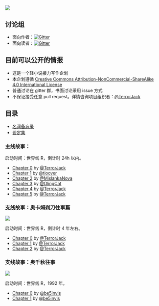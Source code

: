 # ![](http://7xpe0v.com1.z0.glb.clouddn.com/logo-aff.png)

## 讨论组

* 面向作者：[![Gitter](https://img.shields.io/gitter/room/nwjs/nw.js.svg)](https://gitter.im/functor-fantasy/brainstorm-chamber)
* 面向读者：[![Gitter](https://img.shields.io/gitter/room/nwjs/nw.js.svg)](https://gitter.im/functor-fantasy/lobby)

## 目前可以公开的情报

* 这是一个轻小说接力写作企划
* 本企划遵循 [Creative Commons Attribution-NonCommercial-ShareAlike 4.0 International License](https://creativecommons.org/licenses/by-nc-sa/4.0/)
* 普通讨论在 gitter 群，书面讨论采用 issue 方式
* 不保证接受任意 pull request。详情咨询项目组织者：[@TerrorJack](https://github.com/TerrorJack)

## 目录

* [名词备忘录](noun_memo.md)
* [设定集](nisewiki.md)

### 主线故事：

启动时间：世界线 R，倒计时 24h 以内。

* [Chapter 0](chapter_0.md) by [@TerrorJack](https://github.com/TerrorJack)
* [Chapter 1](chapter_1.md) by [@tioover](https://github.com/tioover)
* [Chapter 2](chapter_2.md) by [@MislankaNova](https://github.com/MislankaNova)
* [Chapter 3](chapter_3.md) by [@OlingCat](https://github.com/OlingCat)
* [Chapter 4](chapter_4.md) by [@TerrorJack](https://github.com/TerrorJack)
* [Chapter 5](chapter_5.md) by [@TerrorJack](https://github.com/TerrorJack)

### 支线故事：奥卡姆剃刀往事篇

![](http://7xpe0v.com1.z0.glb.clouddn.com/logo-aff-lp.png)

启动时间：世界线 R，倒计时 4 年左右。

* [Chapter 0](occam_razor_tale_0.md) by [@TerrorJack](https://github.com/TerrorJack)
* [Chapter 1](occam_razor_tale_1.md) by [@TerrorJack](https://github.com/TerrorJack)
* [Chapter 2](occam_razor_tale_2.md) by [@TerrorJack](https://github.com/TerrorJack)

### 支线故事：奥千秋往事

![](http://7xpe0v.com1.z0.glb.clouddn.com/logo-aff-ochsengiu.png)

启动时间：世界线 R，1992 年。

* [Chapter 0](ochsengiu-stories-0.md) by [@be5invis](https://github.com/be5invis)
* [Chapter 1](ochsengiu-stories-1.md) by [@be5invis](https://github.com/be5invis)
